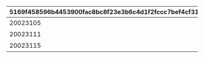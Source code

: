 |5169f458596b4453900fac8bc8f23e3b6c4d1f2fccc7bef4cf31cd42be50e62e|124f8dbc08dc7ff919a03c552652a780ccea108771fdb15ffb2e9b1987d0934c|8c02ec4bdfc61f620c126c28a52a3bc2a2bc625bf75d401f70dbaf08457f312f|8fae5cb437bbb6b43d7407c3a09dedf889acd1348d676dc305b886660b296a6e|
| --- | --- | --- | --- |
|20023105|0|1|特別講座プレゼンレポート|
|20023111|0|2|メルクリウス財団活動日誌|
|20023115|2002301|3|ユニのメモ帳|